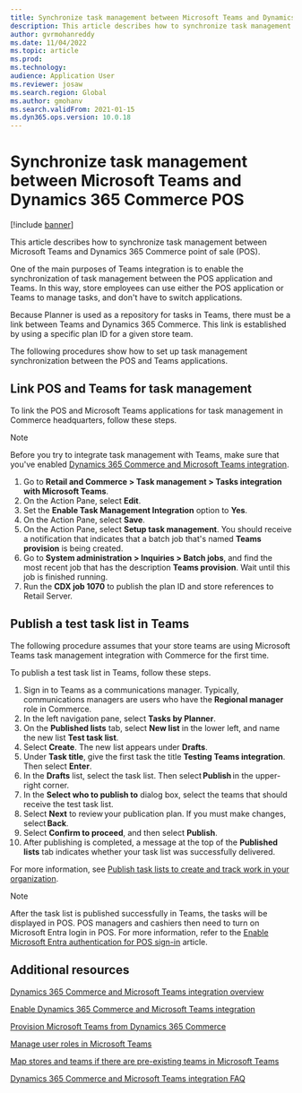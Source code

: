 ```yaml
---
title: Synchronize task management between Microsoft Teams and Dynamics 365 Commerce POS
description: This article describes how to synchronize task management between Microsoft Teams and Dynamics 365 Commerce point of sale (POS).
author: gvrmohanreddy
ms.date: 11/04/2022
ms.topic: article
ms.prod: 
ms.technology: 
audience: Application User
ms.reviewer: josaw
ms.search.region: Global
ms.author: gmohanv
ms.search.validFrom: 2021-01-15
ms.dyn365.ops.version: 10.0.18
---
```


# Synchronize task management between Microsoft Teams and Dynamics 365 Commerce POS

[!include [banner](includes/banner.md)]

This article describes how to synchronize task management between Microsoft Teams and Dynamics 365 Commerce point of sale (POS).

One of the main purposes of Teams integration is to enable the synchronization of task management between the POS application and Teams. In this way, store employees can use either the POS application or Teams to manage tasks, and don't have to switch applications.

Because Planner is used as a repository for tasks in Teams, there must be a link between Teams and Dynamics 365 Commerce. This link is established by using a specific plan ID for a given store team.

The following procedures show how to set up task management synchronization between the POS and Teams applications.

## Link POS and Teams for task management

To link the POS and Microsoft Teams applications for task management in Commerce headquarters, follow these steps.

> [!NOTE]
> Before you try to integrate task management with Teams, make sure that you've enabled [Dynamics 365 Commerce and Microsoft Teams integration](enable-teams-integration.md). 

1. Go to **Retail and Commerce \> Task management \> Tasks integration with Microsoft Teams**.
1. On the Action Pane, select **Edit**.
1. Set the **Enable Task Management Integration** option to **Yes**.
1. On the Action Pane, select **Save**.
1. On the Action Pane, select **Setup task management**. You should receive a notification that indicates that a batch job that's named **Teams provision** is being created.
1. Go to **System administration \> Inquiries \> Batch jobs**, and find the most recent job that has the description **Teams provision**. Wait until this job is finished running.
1. Run the **CDX job 1070** to publish the plan ID and store references to Retail Server.

## Publish a test task list in Teams

The following procedure assumes that your store teams are using Microsoft Teams task management integration with Commerce for the first time.

To publish a test task list in Teams, follow these steps.

1. Sign in to Teams as a communications manager. Typically, communications managers are users who have the **Regional manager** role in Commerce.
1. In the left navigation pane, select **Tasks by Planner**.
1. On the **Published lists** tab, select **New list** in the lower left, and name the new list **Test task list**.
1. Select **Create**. The new list appears under **Drafts**.
1. Under **Task title**, give the first task the title **Testing Teams integration**. Then select **Enter**.
1. In the **Drafts** list, select the task list. Then select **Publish** in the upper-right corner.
1. In the **Select who to publish to** dialog box, select the teams that should receive the test task list.
1. Select **Next** to review your publication plan. If you must make changes, select **Back**. 
1. Select **Confirm to proceed**, and then select **Publish**.
1. After publishing is completed, a message at the top of the **Published lists** tab indicates whether your task list was successfully delivered.

For more information, see [Publish task lists to create and track work in your organization](https://support.microsoft.com/office/publish-task-lists-to-create-and-track-work-in-your-organization-095409b3-f5af-40aa-9f9e-339b54e705df).

> [!NOTE]
> After the task list is published successfully in Teams, the tasks will be displayed in POS. POS managers and cashiers then need to turn on Microsoft Entra login in POS. For more information, refer to the [Enable Microsoft Entra authentication for POS sign-in](aad-pos-logon.md) article. 

## Additional resources

[Dynamics 365 Commerce and Microsoft Teams integration overview](commerce-teams-integration.md)

[Enable Dynamics 365 Commerce and Microsoft Teams integration](enable-teams-integration.md)

[Provision Microsoft Teams from Dynamics 365 Commerce](provision-teams-from-commerce.md)

[Manage user roles in Microsoft Teams](manage-user-roles-teams.md)

[Map stores and teams if there are pre-existing teams in Microsoft Teams](map-stores-existing-teams.md)

[Dynamics 365 Commerce and Microsoft Teams integration FAQ](teams-integration-faq.md)
